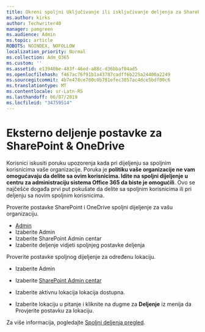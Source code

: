 ```yaml
---
title: Okreni spoljni Uključivanje ili isključivanje deljenja za SharePoint
ms.author: kirks
author: Techwriter40
manager: pamgreen
ms.audience: Admin
ms.topic: article
ROBOTS: NOINDEX, NOFOLLOW
localization_priority: Normal
ms.collection: Adm_O365
ms.custom: ''
ms.assetid: e13940be-483f-46ed-a88c-d36bbaf04ad5
ms.openlocfilehash: f467ac76f91b1a43787cadff6b225a24400a2249
ms.sourcegitcommit: 4b7e478ce700c0b781efec3857ac4dce5bdf00c6
ms.translationtype: MT
ms.contentlocale: sr-Latn-RS
ms.lasthandoff: 06/07/2019
ms.locfileid: "34759514"
---
```

# <a name="external-sharing-settings-for-sharepoint--onedrive"></a>Eksterno deljenje postavke za SharePoint & OneDrive

Korisnici iskusiti poruku upozorenja kada pri dijeljenju sa spoljnim korisnicima vaše organizacije. Poruka je **politiku vaše organizacije ne vam omogućavaju da delite sa ovim korisnicima. Idite na spoljni dijeljenje u centru za administraciju sistema Office 365 da biste je omogućili**. Ovo se najčešće događa prvi put pokušate da delite sa spoljnim korisnicima ili pri deljenju sa novim spoljnim korisnicima.

Proverite postavke SharePoint i OneDrive spoljni dijeljenje za vašu organizaciju.

- [Admin](https://admin.microsoft.com/AdminPortal/Home#/homepage">https://admin.microsoft.com/)
- Izaberite Admin
- Izaberite SharePoint Admin centar
- Izaberite deljenje vidjeti spoljnjeg postavke deljenja

Proverite postavke spoljnog dijeljenje za određenu lokaciju.

- Izaberite Admin

- Izaberite [SharePoint Admin centar](https://admin.microsoft.com/AdminPortal/Home#/homepage">https://admin.microsoft.com/)

- Izaberite aktivnu lokacija lokacija dostupna.
- Izaberite lokaciju u pitanje i kliknite na dugme za **Deljenje** iz menija da Provjerite postavku za lokaciju.

Za više informacija, pogledajte [Spoljni deljenja pregled](https://docs.microsoft.com/sharepoint/external-sharing-overview).